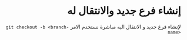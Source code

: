 # <div dir=rtl>إنشاء فرع جديد والانتقال له</div>


<div  dir=rtl>
	لإنشاء فرع جديد و الانتقال اليه مباشرة نستخدم الامر <code dir=ltr>git checkout -b &ltbranch-name&gt</code>
</div>

